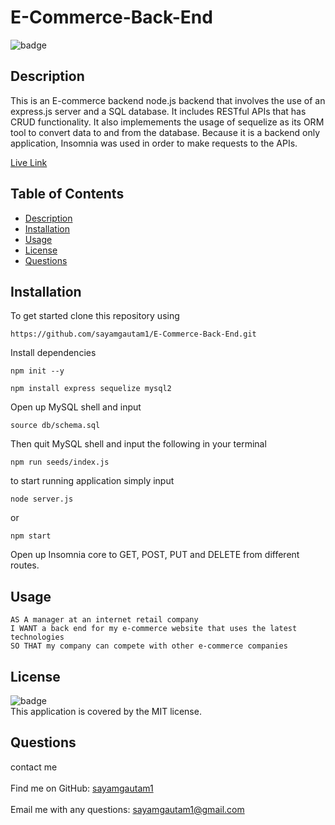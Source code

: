 <h1>E-Commerce-Back-End</h1>
  
 ![badge](https://img.shields.io/badge/license-MIT-yellow)<br />
 ## Description
 This is an E-commerce backend node.js backend that involves the use of an express.js server and a SQL database. It includes RESTful APIs that has CRUD functionality. It also implemements the usage of sequelize as its ORM tool to convert data to and from the database. Because it is a backend only application, Insomnia was used in order to make requests to the APIs.

[Live Link](https://youtu.be/nPs0FYrqra8)

## Table of Contents

- [Description](#description)
- [Installation](#installation)
- [Usage](#usage)
- [License](#license)
- [Questions](#questions)

## Installation

To get started clone this repository using

```
https://github.com/sayamgautam1/E-Commerce-Back-End.git
```

Install dependencies

```
npm init --y
```

```
npm install express sequelize mysql2
```

Open up MySQL shell and input

```
source db/schema.sql
```

Then quit MySQL shell and input the following in your terminal

```
npm run seeds/index.js
```

to start running application simply input

```
node server.js
```

or

```
npm start
```

Open up Insomnia core to GET, POST, PUT and DELETE from different routes.

## Usage

```
AS A manager at an internet retail company
I WANT a back end for my e-commerce website that uses the latest technologies
SO THAT my company can compete with other e-commerce companies
```

## License

![badge](https://img.shields.io/badge/license-MIT-yellow)
<br />
This application is covered by the MIT license.

## Questions

contact me<br />
<br />
Find me on GitHub: [sayamgautam1](https://github.com/sayamgautam1)<br />
<br />
Email me with any questions: sayamgautam1@gmail.com<br /><br />
